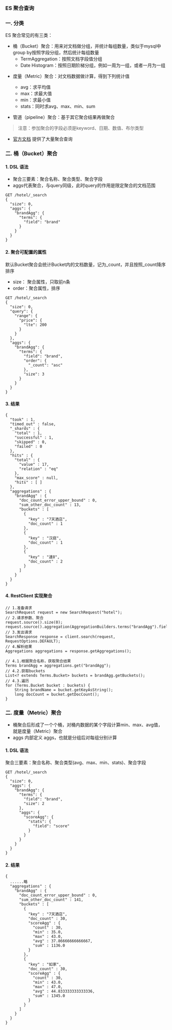 ###  ES 聚合查询
### 一. 分类

ES 聚合常见的有三类：
* 桶（Bucket）聚合：用来对文档做分组，并统计每组数量，类似于mysql中group by按照字段分组，然后统计每组数量
  - TermAggregation：按照文档字段值分组
  - Date Histogram：按照日期阶梯分组，例如一周为一组，或者一月为一组

- 度量（Metric）聚合：对文档数据做计算，得到下列统计值
  - avg：求平均值
  - max：求最大值
  - min：求最小值
  - stats：同时求avg、max、min、sum
  
- 管道（pipeline）聚合：基于其它聚合结果再做聚合



> 注意：参加聚合的字段必须是keyword、日期、数值、布尔类型  


* [官方文档](https://www.elastic.co/guide/en/elasticsearch/reference/current/search-aggregations.html)
提供了大量聚合查询


### 二. 桶（Bucket）聚合
#### 1. DSL 语法
*  聚合三要素：聚合名称、聚合类型、聚合字段
*  aggs代表聚合，与query同级，此时query的作用是限定聚合的文档范围

```
GET /hotel/_search
{
  "size": 0,
  "aggs": {
    "brandAgg": {
      "terms": {
        "field": "brand"
      }
    }
  }
}
```



#### 2. 聚合可配置的属性
默认Bucket聚合会统计Bucket内的文档数量，记为_count，并且按照_count降序排序

* size： 聚合属性，只取前n条
* order：聚合属性，排序

```
GET /hotel/_search
{
  "size": 0,
  "query": {
    "range": {
      "price": {
        "lte": 200
      }
    }
  },
  "aggs": {
    "brandAgg": {
      "terms": {
        "field": "brand",
        "order": {
          "_count": "asc"
        },
        "size": 3
      }
    }
  }
}
```

#### 3. 结果
```
{
  "took" : 1,
  "timed_out" : false,
  "_shards" : {
    "total" : 1,
    "successful" : 1,
    "skipped" : 0,
    "failed" : 0
  },
  "hits" : {
    "total" : {
      "value" : 17,
      "relation" : "eq"
    },
    "max_score" : null,
    "hits" : [ ]
  },
  "aggregations" : {
    "brandAgg" : {
      "doc_count_error_upper_bound" : 0,
      "sum_other_doc_count" : 13,
      "buckets" : [
        {
          "key" : "7天酒店",
          "doc_count" : 1
        },
        {
          "key" : "汉庭",
          "doc_count" : 1
        },
        {
          "key" : "速8",
          "doc_count" : 2
        }
      ]
    }
  }
}
```


#### 4. RestClient 实现聚合
```
// 1.准备请求
SearchRequest request = new SearchRequest("hotel");
// 2.请求参数、聚合
request.source().size(0);
request.source().aggregation(AggregationBuilders.terms("brandAgg").field("brand").size(2));
// 3.发出请求
SearchResponse response = client.search(request, RequestOptions.DEFAULT);
// 4.解析结果
Aggregations aggregations = response.getAggregations();

// 4.1.根据聚合名称，获取聚合结果
Terms brandAgg = aggregations.get("brandAgg");
// 4.2.获取buckets
List<? extends Terms.Bucket> buckets = brandAgg.getBuckets();
// 4.3.遍历
for (Terms.Bucket bucket : buckets) {
    String brandName = bucket.getKeyAsString();
    long docCount = bucket.getDocCount();
}
```


### 二. 度量（Metric）聚合
* 桶聚合后形成了一个个桶，对桶内数据的某个字段计算min、max、avg值，就是度量（Metric）聚合
* aggs 内部定义 aggs，也就是分组后对每组分别计算

#### 1. DSL 语法
聚合三要素：聚合名称、聚合类型(avg、max、min、stats)、聚合字段

```
GET /hotel/_search
{
  "size": 0,
  "aggs": {
    "brandAgg": {
      "terms": {
        "field": "brand",
        "size": 2
      },
      "aggs": {
        "scoreAgg": {
          "stats": {
            "field": "score"
          }
        }
      }
    }
  }
}
```

#### 2. 结果
``` 
{
  ......略
  "aggregations" : {
    "brandAgg" : {
      "doc_count_error_upper_bound" : 0,
      "sum_other_doc_count" : 141,
      "buckets" : [
        {
          "key" : "7天酒店",
          "doc_count" : 30,
          "scoreAgg" : {
            "count" : 30,
            "min" : 35.0,
            "max" : 43.0,
            "avg" : 37.86666666666667,
            "sum" : 1136.0
          }
        },
        {
          "key" : "如家",
          "doc_count" : 30,
          "scoreAgg" : {
            "count" : 30,
            "min" : 43.0,
            "max" : 47.0,
            "avg" : 44.833333333333336,
            "sum" : 1345.0
          }
        }
      ]
    }
  }
}
```

